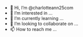 - 👋 Hi, I’m @charlotteann25com
- 👀 I’m interested in ...
- 🌱 I’m currently learning ...
- 💞️ I’m looking to collaborate on ...
- 📫 How to reach me ...

<!---
charlotteann25com/charlotteann25com is a ✨ special ✨ repository because its `README.md` (this file) appears on your GitHub profile.
You can click the Preview link to take a look at your changes.
--->
